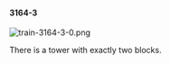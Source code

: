 #### 3164-3
![train-3164-3-0.png](https://github.com/lil-lab/nlvr/raw/master/nlvr/train/images/9/train-3164-3-0.png "train-3164-3-0.png")

There is a tower with exactly two blocks.